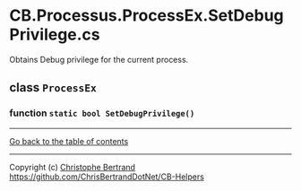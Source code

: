 ﻿# CB.Processus.ProcessEx.SetDebugPrivilege.cs

Obtains Debug privilege for the current process.

## class `ProcessEx`

### function `static bool SetDebugPrivilege()`

---

[Go back to the table of contents](../readme.md)

---
Copyright (c) [Christophe Bertrand](https://chrisbertrand.net)  
https://github.com/ChrisBertrandDotNet/CB-Helpers
